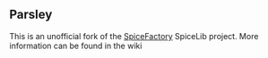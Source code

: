 Parsley
-------

This is an unofficial fork of the [SpiceFactory](http://spicefactory.org/) SpiceLib project.
More information can be found in the wiki